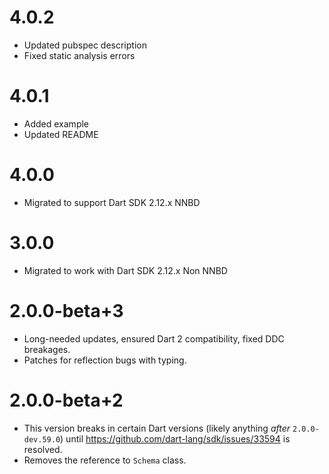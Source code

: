 # 4.0.2
* Updated pubspec description
* Fixed static analysis errors

# 4.0.1
* Added example
* Updated README

# 4.0.0
* Migrated to support Dart SDK 2.12.x NNBD

# 3.0.0
* Migrated to work with Dart SDK 2.12.x Non NNBD

# 2.0.0-beta+3
* Long-needed updates, ensured Dart 2 compatibility, fixed DDC breakages.
* Patches for reflection bugs with typing.

# 2.0.0-beta+2
* This version breaks in certain Dart versions (likely anything *after* `2.0.0-dev.59.0`)
until https://github.com/dart-lang/sdk/issues/33594 is resolved.
* Removes the reference to `Schema` class.
